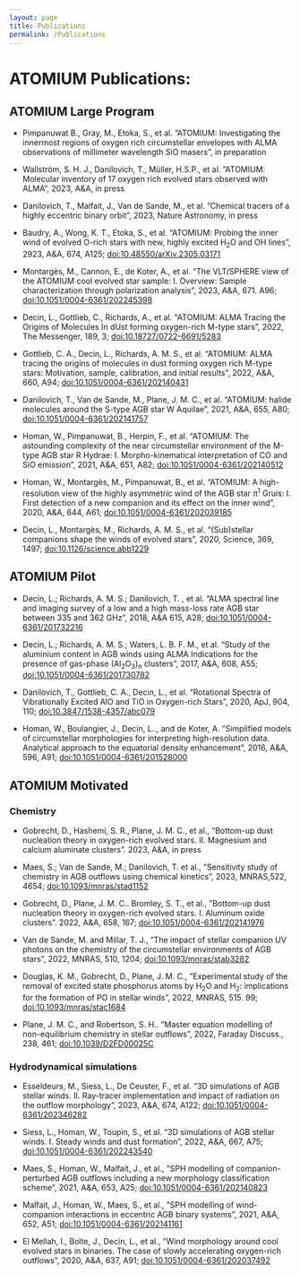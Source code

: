 ```yaml
---
layout: page
title: Publications
permalink: /Publications
---
```


# ATOMIUM Publications:
## ATOMIUM Large Program
* Pimpanuwat B., Gray, M., Etoka, S., et al. ”ATOMIUM: Investigating the innermost regions of oxygen rich circumstellar envelopes with ALMA observations of millimeter wavelength SiO masers”, in preparation

* Wallström, S. H. J., Danilovich, T., Müller, H.S.P., et al. ”ATOMIUM: Molecular inventory of 17 oxygen rich evolved stars observed with ALMA”, 2023, A&amp;A, in press

* Danilovich, T., Malfait, J., Van de Sande, M., et al. ”Chemical tracers of a highly eccentric binary orbit”, 2023, Nature Astronomy, in press

* Baudry, A., Wong, K. T., Etoka, S., et al. “ATOMIUM: Probing the inner wind of evolved O-rich stars with new, highly excited H$_2$O and OH lines”, 2923, A&amp;A, 674, A125; [doi:10.48550/arXiv.2305.03171](https://doi.org/10.48550/arXiv.2305.03171)

* Montargès, M., Cannon, E., de Koter, A., et al. “The VLT/SPHERE view of the ATOMIUM cool evolved star sample: I. Overview: Sample characterization through polarization analysis”, 2023, A&amp;A, 671. A96; [doi:10.1051/0004-6361/202245398](https://doi.org/10.1051/0004-6361/202245398)

* Decin, L., Gottlieb, C., Richards, A., et al. "ATOMIUM: ALMA Tracing the Origins of Molecules In dUst forming oxygen-rich M-type stars”, 2022, The Messenger, 189, 3; [doi:10.18727/0722-6691/5283](https://doi.org/10.18727/0722-6691/5283)

* Gottlieb, C. A., Decin, L., Richards, A. M. S., et al. “ATOMIUM: ALMA tracing the origins of molecules in dust forming oxygen rich M-type stars: Motivation, sample, calibration, and initial results”, 2022, A&amp;A, 660, A94; [doi:10.1051/0004-6361/202140431](https://doi.org/10.1051/0004-6361/202140431)

* Danilovich, T., Van de Sande, M., Plane, J. M. C., et al. “ATOMIUM: halide molecules around the S-type AGB star W Aquilae”, 2021, A&amp;A, 655, A80; [doi:10.1051/0004-6361/202141757](https://doi.org/10.1051/0004-6361/202141757)

* Homan, W., Pimpanuwat, B., Herpin, F., et al. “ATOMIUM: The astounding complexity of the near circumstellar environment of the M-type AGB star R Hydrae: I. Morpho-kinematical interpretation of CO and SiO emission”, 2021, A&amp;A, 651, A82; [doi:10.1051/0004-6361/202140512](https://doi.org/10.1051/0004-6361/202140512)

* Homan, W., Montargès, M., Pimpanuwat, B., et al. “ATOMIUM: A high-resolution view of the highly asymmetric wind of the AGB star $\pi^1$ Gruis: I. First detection of a new companion and its effect on the inner wind”, 2020, A&amp;A, 644, A61; [doi:10.1051/0004-6361/202039185](https://doi.org/10.1051/0004-6361/202039185)

* Decin, L., Montargès, M., Richards, A. M. S., et al. “(Sub)stellar companions shape the winds of evolved stars”, 2020, Science, 369, 1497; [doi:10.1126/science.abb1229](https://doi.org/10.1126/science.abb1229)

## ATOMIUM Pilot
* Decin, L.; Richards, A. M. S.; Danilovich, T. , et al. “ALMA spectral line and imaging survey of a low and a high mass-loss rate AGB star between 335 and 362 GHz”, 2018, A&amp;A 615, A28; [doi:10.1051/0004-6361/201732216](https://doi.org/10.1051/0004-6361/201732216)

* Decin, L.; Richards, A. M. S.; Waters, L. B. F. M., et al. “Study of the aluminium content in AGB winds using ALMA Indications for the presence of gas-phase (Al$_2$O$_3$)$_n$ clusters”, 2017, A&amp;A, 608, A55; [doi:10.1051/0004-6361/201730782](https://doi.org/10.1051/0004-6361/201730782)

* Danilovich, T., Gottlieb, C. A., Decin, L., et al. “Rotational Spectra of Vibrationally Excited AlO and TiO in Oxygen-rich Stars”, 2020, ApJ, 904, 110; [doi:10.3847/1538-4357/abc079](https://doi.org/10.3847/1538-4357/abc079)

* Homan, W., Boulangier, J., Decin, L.., and de Koter, A. ”Simplified models of circumstellar morphologies for interpreting high-resolution data. Analytical approach to the equatorial density enhancement”, 2016, A&amp;A, 596, A91; [doi:10.1051/0004-6361/201528000](https://doi.org/10.1051/0004-6361/201528000)

## ATOMIUM Motivated
### Chemistry
* Gobrecht, D., Hashemi, S. R., Plane, J. M. C., et al., “Bottom-up dust nucleation theory in oxygen-rich evolved stars. II. Magnesium and calcium aluminate clusters”. 2023, A&amp;A, in press

* Maes, S.; Van de Sande, M.; Danilovich, T. et al., ”Sensitivity study of chemistry in AGB outflows using chemical kinetics”, 2023, MNRAS,522, 4654; [doi:10.1093/mnras/stad1152](https://doi.org/10.1093/mnras/stad1152)

* Gobrecht, D., Plane, J. M. C.. Bromley, S. T., et al., ”Bottom-up dust nucleation theory in oxygen-rich evolved stars. I. Aluminum oxide clusters”. 2022, A&amp;A, 658, 167; [doi:10.1051/0004-6361/202141976](https://doi.org/10.1051/0004-6361/202141976)

* Van de Sande, M. and Millar, T. J., ”The impact of stellar companion UV photons on the chemistry of the circumstellar environments of AGB stars”, 2022, MNRAS, 510, 1204; [doi:10.1093/mnras/stab3282](https://doi.org/10.1093/mnras/stab3282)

* Douglas, K. M., Gobrecht, D., Plane, J. M. C., ”Experimental study of the removal of excited state phosphorus atoms by H$_2$O and H$_2$: implications for the formation of PO in stellar winds”, 2022, MNRAS, 515. 99; [doi:10.1093/mnras/stac1684](https://doi.org/10.1093/mnras/stac1684)

* Plane, J. M. C., and Robertson, S. H.. ”Master equation modelling of non-equilibrium chemistry in stellar outflows”, 2022, Faraday Discuss., 238, 461; [doi:10.1039/D2FD00025C](https://doi.org/10.1039/D2FD00025C)

### Hydrodynamical simulations
* Esseldeurs, M., Siess, L., De Ceuster, F., et al. “3D simulations of AGB stellar winds. II. Ray-tracer implementation and impact of radiation on the outflow morphology”, 2023, A&amp;A, 674, A122; [doi:10.1051/0004-6361/202346282](https://doi.org/10.1051/0004-6361/202346282)

* Siess, L., Homan, W., Toupin, S., et al. “3D simulations of AGB stellar winds. I. Steady winds and dust formation”, 2022, A&amp;A, 667, A75; [doi:10.1051/0004-6361/202243540](https://doi.org/10.1051/0004-6361/202243540)

* Maes, S., Homan, W., Malfait, J., et al., ”SPH modelling of companion-perturbed AGB outflows including a new morphology classification scheme”, 2021, A&amp;A, 653, A25; [doi:10.1051/0004-6361/202140823](https://doi.org/10.1051/0004-6361/202140823)

* Malfait, J., Homan, W., Maes, S., et al., ”SPH modelling of wind-companion interactions in eccentric AGB binary systems”, 2021, A&amp;A, 652, A51; [doi:10.1051/0004-6361/202141161](https://doi.org/10.1051/0004-6361/202141161)

* El Mellah, I., Bolte, J., Decin, L., et al., ”Wind morphology around cool evolved stars in binaries. The case of slowly accelerating oxygen-rich outflows”, 2020, A&amp;A, 637, A91; [doi:10.1051/0004-6361/202037492](https://doi.org/10.1051/0004-6361/202037492)

  